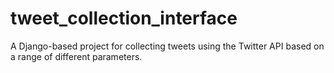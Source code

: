 # tweet_collection_interface
A Django-based project for collecting tweets using the Twitter API based on a range of different parameters.
